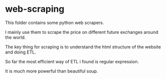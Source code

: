 # web-scraping

This folder contains some python web scrapers.

I mainly use them to scrape the price on different future exchanges around the world.

The key thing for scraping is to understand the html structure of the website and doing ETL.

So far the most efficient way of ETL i found is regular expression.

It is much more powerful than beautiful soup.
